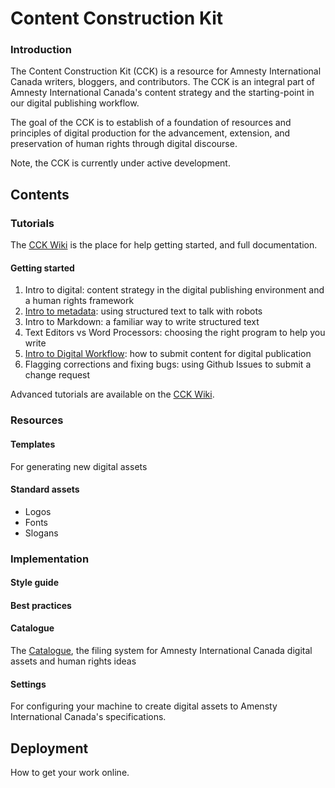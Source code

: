 Content Construction Kit
==========

### Introduction

The Content Construction Kit (CCK) is a resource for Amnesty International Canada writers, bloggers, and contributors. The CCK is an integral part of Amnesty International Canada's content strategy and the starting-point in our digital publishing workflow.

The goal of the CCK is to establish of a foundation of resources and principles of digital production for the advancement, extension, and preservation of human rights through digital discourse.

Note, the CCK is currently under active development.

## Contents

### Tutorials

The [CCK Wiki](https://github.com/AmnestyInternational/ContentKit/wiki) is the place for help getting started, and full documentation.

#### Getting started
1. Intro to digital: content strategy in the digital publishing environment and a human rights framework
1. [Intro to metadata](https://github.com/AmnestyInternational/ContentKit/wiki/Introduction-to-Metadata): using structured text to talk with robots
1. Intro to Markdown: a familiar way to write structured text
1. Text Editors vs Word Processors: choosing the right program to help you write
1. [Intro to Digital Workflow](https://github.com/AmnestyInternational/ContentKit/wiki/How-to-Submit-New-Content): how to submit content for digital publication
1. Flagging corrections and fixing bugs: using Github Issues to submit a change request

Advanced tutorials are available on the [CCK Wiki](https://github.com/AmnestyInternational/ContentKit/wiki).

### Resources

#### Templates

For generating new digital assets

#### Standard assets

- Logos
- Fonts
- Slogans

### Implementation

#### Style guide

#### Best practices

#### Catalogue

The [Catalogue](https://github.com/AmnestyInternational/ContentKit/blob/master/catalogue.md), the filing system for Amnesty International Canada digital assets and human rights ideas

#### Settings

For configuring your machine to create digital assets to Amensty International Canada's specifications.

## Deployment

How to get your work online.

